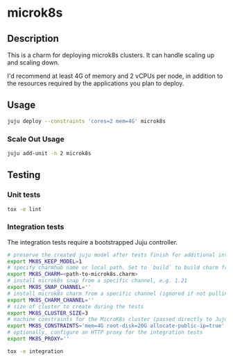 # microk8s

## Description

This is a charm for deploying microk8s clusters.  It can handle
scaling up and scaling down.

I'd recommend at least 4G of memory and 2 vCPUs per node, in addition
to the resources required by the applications you plan to deploy.

## Usage

```bash
juju deploy --constraints 'cores=2 mem=4G' microk8s
```

### Scale Out Usage

```bash
juju add-unit -n 2 microk8s
```

## Testing

### Unit tests

```bash
tox -e lint
```

### Integration tests

The integration tests require a bootstrapped Juju controller.

```bash
# preserve the created juju model after tests finish for additional introspection
export MK8S_KEEP_MODEL=1
# specify charmhub name or local path. Set to `build` to build charm from source
export MK8S_CHARM=<path-to-microk8s.charm>
# install microk8s snap from a specific channel, e.g. 1.21
export MK8S_SNAP_CHANNEL=''
# install microk8s charm from a specific channel (ignored if not pulling from CharmHub)
export MK8S_CHARM_CHANNEL=''
# size of cluster to create during the tests
export MK8S_CLUSTER_SIZE=3
# machine constraints for the MicroK8s cluster (passed directly to Juju)
export MK8S_CONSTRAINTS='mem=4G root-disk=20G allocate-public-ip=true'
# optionally, configure an HTTP proxy for the integration tests
export MK8S_PROXY=''

tox -e integration
```
